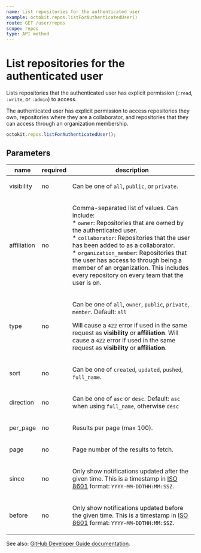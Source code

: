 ```yaml
---
name: List repositories for the authenticated user
example: octokit.repos.listForAuthenticatedUser()
route: GET /user/repos
scope: repos
type: API method
---
```


# List repositories for the authenticated user

Lists repositories that the authenticated user has explicit permission (`:read`, `:write`, or `:admin`) to access.

The authenticated user has explicit permission to access repositories they own, repositories where they are a collaborator, and repositories that they can access through an organization membership.

```js
octokit.repos.listForAuthenticatedUser();
```

## Parameters

<table>
  <thead>
    <tr>
      <th>name</th>
      <th>required</th>
      <th>description</th>
    </tr>
  </thead>
  <tbody>
    <tr><td>visibility</td><td>no</td><td>

Can be one of `all`, `public`, or `private`.

</td></tr>
<tr><td>affiliation</td><td>no</td><td>

Comma-separated list of values. Can include:  
\* `owner`: Repositories that are owned by the authenticated user.  
\* `collaborator`: Repositories that the user has been added to as a collaborator.  
\* `organization_member`: Repositories that the user has access to through being a member of an organization. This includes every repository on every team that the user is on.

</td></tr>
<tr><td>type</td><td>no</td><td>

Can be one of `all`, `owner`, `public`, `private`, `member`. Default: `all`

Will cause a `422` error if used in the same request as **visibility** or **affiliation**. Will cause a `422` error if used in the same request as **visibility** or **affiliation**.

</td></tr>
<tr><td>sort</td><td>no</td><td>

Can be one of `created`, `updated`, `pushed`, `full_name`.

</td></tr>
<tr><td>direction</td><td>no</td><td>

Can be one of `asc` or `desc`. Default: `asc` when using `full_name`, otherwise `desc`

</td></tr>
<tr><td>per_page</td><td>no</td><td>

Results per page (max 100).

</td></tr>
<tr><td>page</td><td>no</td><td>

Page number of the results to fetch.

</td></tr>
<tr><td>since</td><td>no</td><td>

Only show notifications updated after the given time. This is a timestamp in [ISO 8601](https://en.wikipedia.org/wiki/ISO_8601) format: `YYYY-MM-DDTHH:MM:SSZ`.

</td></tr>
<tr><td>before</td><td>no</td><td>

Only show notifications updated before the given time. This is a timestamp in [ISO 8601](https://en.wikipedia.org/wiki/ISO_8601) format: `YYYY-MM-DDTHH:MM:SSZ`.

</td></tr>
  </tbody>
</table>

See also: [GitHub Developer Guide documentation](https://docs.github.com/v3/repos/#list-repositories-for-the-authenticated-user).
